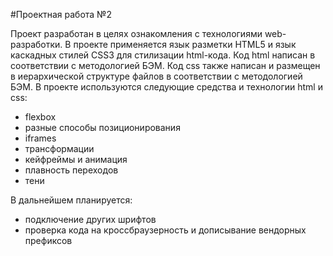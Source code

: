 #Проектная работа №2

Проект разработан в целях ознакомления с технологиями web-разработки.
В проекте применяется язык разметки HTML5 и язык каскадных стилей CSS3 для стилизации html-кода.
Код html написан в соответствии с методологией БЭМ. Код css также написан и размещен в иерархической структуре файлов в соответствии с методологией БЭМ.
В проекте используются следующие средства и технологии html и css:
* flexbox
* разные способы позиционирования
* iframes
* трансформации
* кейфреймы и анимация
* плавность переходов
* тени

В дальнейшем планируется:
* подключение других шрифтов
* проверка кода на кроссбраузерность и дописывание вендорных префиксов
